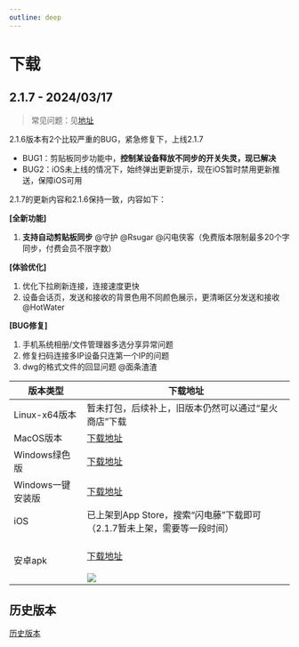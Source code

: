 ```yaml
---
outline: deep
---
```


# 下载

## 2.1.7 - 2024/03/17

> 常见问题：见[地址](/qa.html)

2.1.6版本有2个比较严重的BUG，紧急修复下，上线2.1.7
- BUG1：剪贴板同步功能中，**控制某设备释放不同步的开关失灵，现已解决**
- BUG2：iOS未上线的情况下，始终弹出更新提示，现在iOS暂时禁用更新推送，保障iOS可用

2.1.7的更新内容和2.1.6保持一致，内容如下：

**[全新功能]**
1. **支持自动剪贴板同步** @守护 @Rsugar @闪电侠客（免费版本限制最多20个字同步，付费会员不限字数）

**[体验优化]**
1. 优化下拉刷新连接，连接速度更快
2. 设备会话页，发送和接收的背景色用不同颜色展示，更清晰区分发送和接收 @HotWater

**[BUG修复]**
1. 手机系统相册/文件管理器多选分享异常问题
2. 修复扫码连接多IP设备只连第一个IP的问题
3. dwg的格式文件的回显问题 @面条渣渣

| 版本类型         | 下载地址                                                                                                                |
  | ------------ |---------------------------------------------------------------------------------------------------------------------|
  | Linux-x64版本  | 暂未打包，后续补上，旧版本仍然可以通过“星火商店”下载                                       |
  | MacOS版本      | [下载地址](https://cdn.zishu.life/217/sdt-macos-2.1.7.zip)                                                        |
  | Windows绿色版   | [下载地址](https://cdn.zishu.life/217/sdt-windows-2.1.7.zip)                                                      |
  | Windows一键安装版 | [下载地址](https://cdn.zishu.life/217/sdt-2.1.7-windows-installer.exe)                                                |
  | iOS          | 已上架到App Store，搜索“闪电藤”下载即可 （2.1.7暂未上架，需要等一段时间）                                                                                          |
  | 安卓apk        | <br/>[下载地址](https://cdn.zishu.life/217/sdt-android-2.1.7.apk)<br/><br/>![](https://cdn.zishu.life/217/2.1.7-android-qr.png) |

## 历史版本

[历史版本](history.html)
